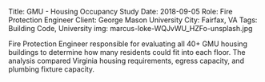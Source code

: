 Title: GMU - Housing Occupancy Study 
Date: 2018-09-05
Role: Fire Protection Engineer
Client: George Mason University
City: Fairfax, VA
Tags: Building Code, University
img: marcus-loke-WQJvWU_HZFo-unsplash.jpg

Fire Protection Engineer responsible for evaluating all 40+ GMU housing buildings to determine how many residents could fit into each floor. The analysis compared Virginia housing requirements, egress capacity, and plumbing fixture capacity.
